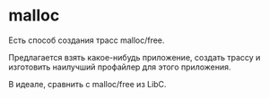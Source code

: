 # malloc

Есть способ создания трасс malloc/free.

Предлагается взять какое-нибудь приложение, создать трассу и изготовить наилучший профайлер для этого приложения.

В идеале, сравнить с malloc/free из LibC.
